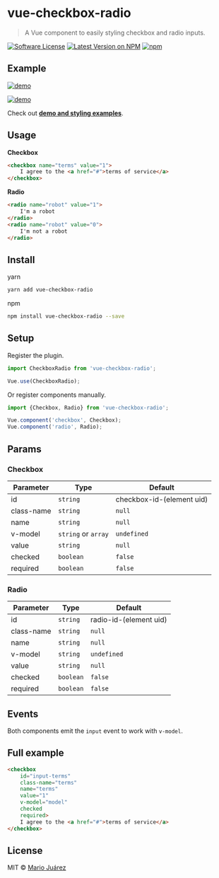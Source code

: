 # vue-checkbox-radio
> A Vue component to easily styling checkbox and radio inputs.

[![Software License](https://img.shields.io/badge/license-MIT-brightgreen.svg?style=flat-square)](LICENSE.md)
[![Latest Version on NPM](https://img.shields.io/npm/v/vue-checkbox-radio.svg?style=flat-square)](https://npmjs.com/package/vue-checkbox-radio)
[![npm](https://img.shields.io/npm/dt/vue-checkbox-radio.svg?style=flat-square)](https://www.npmjs.com/package/vue-checkbox-radio)

## Example

[![demo](https://raw.githubusercontent.com/mariomka/vue-checkbox-radio/master/docs/demo.gif)](http://mariomka.github.io/vue-checkbox-radio)

[![demo](https://raw.githubusercontent.com/mariomka/vue-checkbox-radio/master/docs/demo-switcher.gif)](http://mariomka.github.io/vue-checkbox-radio)

Check out **[demo and styling examples](http://mariomka.github.io/vue-checkbox-radio)**.

## Usage

**Checkbox**

```html
<checkbox name="terms" value="1">
	I agree to the <a href="#">terms of service</a>
</checkbox>
```

**Radio**

```html
<radio name="robot" value="1">
	I'm a robot
</radio>
<radio name="robot" value="0">
	I'm not a robot
</radio>
```

## Install

yarn

```bash
yarn add vue-checkbox-radio
```

npm


```bash
npm install vue-checkbox-radio --save
```

## Setup

Register the plugin.

```js
import CheckboxRadio from 'vue-checkbox-radio';

Vue.use(CheckboxRadio);
```

Or register components manually.

```js
import {Checkbox, Radio} from 'vue-checkbox-radio';

Vue.component('checkbox', Checkbox);
Vue.component('radio', Radio);
```

## Params

### Checkbox

Parameter | Type | Default
--------- | ---- | ------
id | `string` | checkbox-id-(element uid)
class-name | `string` | `null`
name | `string` | `null`
v-model | `string` or `array` | `undefined`
value | `string` | `null`
checked | `boolean` | `false`
required | `boolean` | `false`

### Radio

Parameter | Type | Default
--------- | ---- | ------
id | `string` | radio-id-(element uid)
class-name | `string` | `null`
name | `string` | `null`
v-model | `string` | `undefined`
value | `string` | `null`
checked | `boolean` | `false`
required | `boolean` | `false`

## Events

Both components emit the `input` event to work with `v-model`.

## Full example

```html
<checkbox
    id="input-terms"
    class-name="terms"
    name="terms"
    value="1"
    v-model="model"
    checked
    required>
    I agree to the <a href="#">terms of service</a>
</checkbox>
```

## License

MIT © [Mario Juárez](https://github.com/mariomka)
